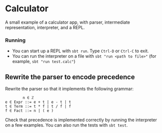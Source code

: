 # Calculator

A small example of a calculator app, with parser, intermediate representation,
interpreter, and a REPL.

### Running

- You can start up a REPL with `sbt run`. Type `Ctrl-D` or `Ctrl-C` to exit.
- You can run the interpreter on a file with `sbt "run <path to file>"` (for example,
  `sbt "run test.calc"`)

## Rewrite the parser to encode precedence

Rewrite the parser so that it implements the following grammar:

```
        n ∈ ℤ
e ∈ Expr ::= e + t | e - t | t
t ∈ Term ::= t * f | t / f | f
f ∈ Fact ::= n | ( e )
```

Check that precedence is implemented correctly by running the interpreter on a few
examples. You can also run the tests with `sbt test`.
